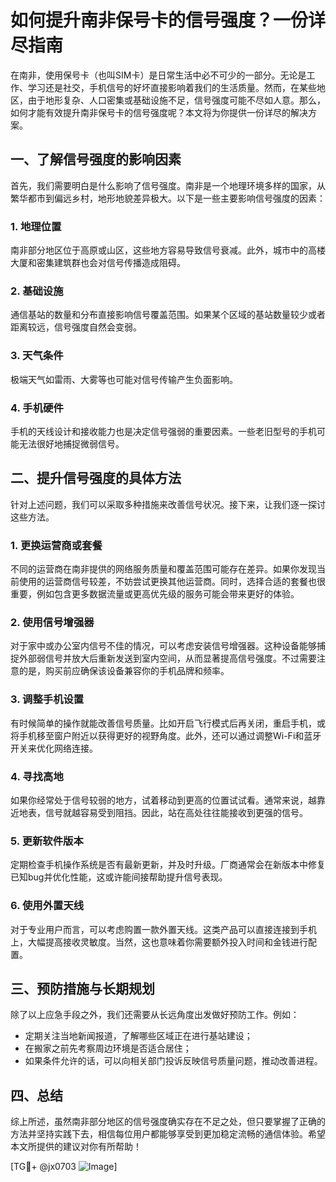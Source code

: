 # 如何提升南非保号卡的信号强度？一份详尽指南

在南非，使用保号卡（也叫SIM卡）是日常生活中必不可少的一部分。无论是工作、学习还是社交，手机信号的好坏直接影响着我们的生活质量。然而，在某些地区，由于地形复杂、人口密集或基础设施不足，信号强度可能不尽如人意。那么，如何才能有效提升南非保号卡的信号强度呢？本文将为你提供一份详尽的解决方案。

## 一、了解信号强度的影响因素

首先，我们需要明白是什么影响了信号强度。南非是一个地理环境多样的国家，从繁华都市到偏远乡村，地形地貌差异极大。以下是一些主要影响信号强度的因素：

### 1. 地理位置
南非部分地区位于高原或山区，这些地方容易导致信号衰减。此外，城市中的高楼大厦和密集建筑群也会对信号传播造成阻碍。

### 2. 基础设施
通信基站的数量和分布直接影响信号覆盖范围。如果某个区域的基站数量较少或者距离较远，信号强度自然会变弱。

### 3. 天气条件
极端天气如雷雨、大雾等也可能对信号传输产生负面影响。

### 4. 手机硬件
手机的天线设计和接收能力也是决定信号强弱的重要因素。一些老旧型号的手机可能无法很好地捕捉微弱信号。

## 二、提升信号强度的具体方法

针对上述问题，我们可以采取多种措施来改善信号状况。接下来，让我们逐一探讨这些方法。

### 1. 更换运营商或套餐
不同的运营商在南非提供的网络服务质量和覆盖范围可能存在差异。如果你发现当前使用的运营商信号较差，不妨尝试更换其他运营商。同时，选择合适的套餐也很重要，例如包含更多数据流量或更高优先级的服务可能会带来更好的体验。

### 2. 使用信号增强器
对于家中或办公室内信号不佳的情况，可以考虑安装信号增强器。这种设备能够捕捉外部弱信号并放大后重新发送到室内空间，从而显著提高信号强度。不过需要注意的是，购买前应确保该设备兼容你的手机品牌和频率。

### 3. 调整手机设置
有时候简单的操作就能改善信号质量。比如开启飞行模式后再关闭，重启手机，或将手机移至窗户附近以获得更好的视野角度。此外，还可以通过调整Wi-Fi和蓝牙开关来优化网络连接。

### 4. 寻找高地
如果你经常处于信号较弱的地方，试着移动到更高的位置试试看。通常来说，越靠近地表，信号就越容易受到阻挡。因此，站在高处往往能接收到更强的信号。

### 5. 更新软件版本
定期检查手机操作系统是否有最新更新，并及时升级。厂商通常会在新版本中修复已知bug并优化性能，这或许能间接帮助提升信号表现。

### 6. 使用外置天线
对于专业用户而言，可以考虑购置一款外置天线。这类产品可以直接连接到手机上，大幅提高接收灵敏度。当然，这也意味着你需要额外投入时间和金钱进行配置。

## 三、预防措施与长期规划

除了以上应急手段之外，我们还需要从长远角度出发做好预防工作。例如：

- 定期关注当地新闻报道，了解哪些区域正在进行基站建设；
- 在搬家之前先考察周边环境是否适合居住；
- 如果条件允许的话，可以向相关部门投诉反映信号质量问题，推动改善进程。

## 四、总结

综上所述，虽然南非部分地区的信号强度确实存在不足之处，但只要掌握了正确的方法并坚持实践下去，相信每位用户都能够享受到更加稳定流畅的通信体验。希望本文所提供的建议对你有所帮助！

[TG💪+ @jx0703 ![Image](https://github.com/user-attachments/assets/dbca1d08-cadb-493c-b0ec-ad6f7a83f270)]